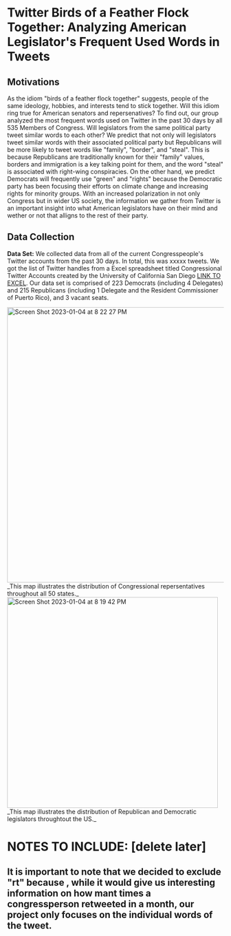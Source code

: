 # Twitter Birds of a Feather Flock Together: Analyzing American Legislator's Frequent Used Words in Tweets

## Motivations

As the idiom "birds of a feather flock together" suggests, people of the same ideology, hobbies, and interests tend to stick together. Will this idiom ring true for American senators and repersenatives? To find out, our group analyzed the most frequent words used on Twitter in the past 30 days by all 535 Members of Congress. Will legislators from the same political party tweet similar words to each other? We predict that not only will legislators tweet similar words with their associated political party but Republicans will be more likely to tweet words like "family", "border", and "steal". This is because Republicans are traditionally known for their "family" values, borders and immigration is a key talking point for them, and the word "steal" is associated with right-wing conspiracies. On the other hand, we predict Democrats will frequently use "green" and "rights" because the Democratic party has been focusing their efforts on climate change and increasing rights for minority groups. With an increased polarization in not only Congress but in wider US society, the information we gather from Twitter is an important insight into what American legislators have on their mind and wether or not that alligns to the rest of their party. 

## Data Collection

**Data Set:**
We collected data from all of the current Congresspeople's Twitter accounts from the past 30 days. In total, this was xxxxx tweets. We got the list of Twitter handles from a Excel spreadsheet titled Congressional Twitter Accounts created by the University of California San Diego [LINK TO EXCEL](https://ucsd.libguides.com/congress_twitter). Our data set is comprised of 223 Democrats (including 4 Delegates) and 215 Republicans (including 1 Delegate and the Resident Commissioner of Puerto Rico), and 3 vacant seats. 

<img width="640" alt="Screen Shot 2023-01-04 at 8 22 27 PM" src="https://user-images.githubusercontent.com/117990566/210680386-51fec2fc-0a3b-4e0a-a43d-f653efc48b63.png">
_This map illustrates the distribution of Congressional repersentatives throughout all 50 states._

<img width="490" alt="Screen Shot 2023-01-04 at 8 19 42 PM" src="https://user-images.githubusercontent.com/117990566/210680098-a14c614f-087a-4fbe-a10b-9afba17df567.png">
_This map illustrates the distribution of Republican and Democratic legislators throughtout the US._




# NOTES TO INCLUDE: [delete later]
## It is important to note that we decided to exclude "rt" because , while it would give us interesting information on how mant times a congressperson retweeted in a month, our project only focuses on the individual words of the tweet. 
